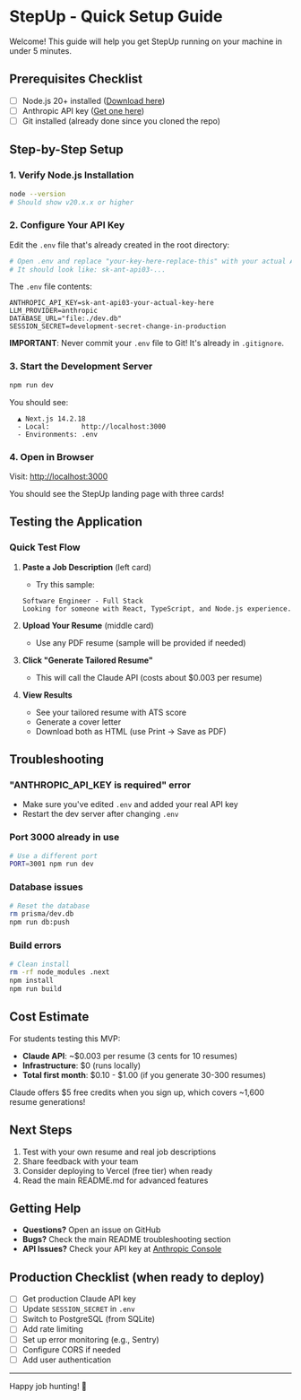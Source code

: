 # StepUp - Quick Setup Guide

Welcome! This guide will help you get StepUp running on your machine in under 5 minutes.

## Prerequisites Checklist

- [ ] Node.js 20+ installed ([Download here](https://nodejs.org/))
- [ ] Anthropic API key ([Get one here](https://console.anthropic.com/))
- [ ] Git installed (already done since you cloned the repo)

## Step-by-Step Setup

### 1. Verify Node.js Installation

```bash
node --version
# Should show v20.x.x or higher
```

### 2. Configure Your API Key

Edit the `.env` file that's already created in the root directory:

```bash
# Open .env and replace "your-key-here-replace-this" with your actual API key
# It should look like: sk-ant-api03-...
```

The `.env` file contents:
```env
ANTHROPIC_API_KEY=sk-ant-api03-your-actual-key-here
LLM_PROVIDER=anthropic
DATABASE_URL="file:./dev.db"
SESSION_SECRET=development-secret-change-in-production
```

**IMPORTANT**: Never commit your `.env` file to Git! It's already in `.gitignore`.

### 3. Start the Development Server

```bash
npm run dev
```

You should see:
```
  ▲ Next.js 14.2.18
  - Local:        http://localhost:3000
  - Environments: .env
```

### 4. Open in Browser

Visit: [http://localhost:3000](http://localhost:3000)

You should see the StepUp landing page with three cards!

## Testing the Application

### Quick Test Flow

1. **Paste a Job Description** (left card)
   - Try this sample:
   ```
   Software Engineer - Full Stack
   Looking for someone with React, TypeScript, and Node.js experience.
   ```

2. **Upload Your Resume** (middle card)
   - Use any PDF resume (sample will be provided if needed)

3. **Click "Generate Tailored Resume"**
   - This will call the Claude API (costs about $0.003 per resume)

4. **View Results**
   - See your tailored resume with ATS score
   - Generate a cover letter
   - Download both as HTML (use Print → Save as PDF)

## Troubleshooting

### "ANTHROPIC_API_KEY is required" error

- Make sure you've edited `.env` and added your real API key
- Restart the dev server after changing `.env`

### Port 3000 already in use

```bash
# Use a different port
PORT=3001 npm run dev
```

### Database issues

```bash
# Reset the database
rm prisma/dev.db
npm run db:push
```

### Build errors

```bash
# Clean install
rm -rf node_modules .next
npm install
npm run build
```

## Cost Estimate

For students testing this MVP:

- **Claude API**: ~$0.003 per resume (3 cents for 10 resumes)
- **Infrastructure**: $0 (runs locally)
- **Total first month**: $0.10 - $1.00 (if you generate 30-300 resumes)

Claude offers $5 free credits when you sign up, which covers ~1,600 resume generations!

## Next Steps

1. Test with your own resume and real job descriptions
2. Share feedback with your team
3. Consider deploying to Vercel (free tier) when ready
4. Read the main README.md for advanced features

## Getting Help

- **Questions?** Open an issue on GitHub
- **Bugs?** Check the main README troubleshooting section
- **API Issues?** Check your API key at [Anthropic Console](https://console.anthropic.com/)

## Production Checklist (when ready to deploy)

- [ ] Get production Claude API key
- [ ] Update `SESSION_SECRET` in `.env`
- [ ] Switch to PostgreSQL (from SQLite)
- [ ] Add rate limiting
- [ ] Set up error monitoring (e.g., Sentry)
- [ ] Configure CORS if needed
- [ ] Add user authentication

---

Happy job hunting! 🎉
